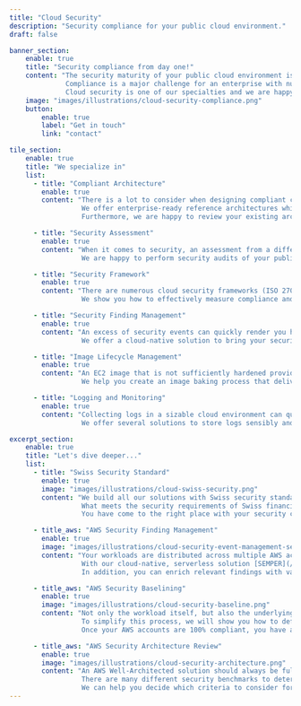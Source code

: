 ```yaml
---
title: "Cloud Security"
description: "Security compliance for your public cloud environment."
draft: false

banner_section:
    enable: true
    title: "Security compliance from day one!"
    content: "The security maturity of your public cloud environment is business critical.
              Compliance is a major challenge for an enterprise with numerous workloads.<br><br>
              Cloud security is one of our specialties and we are happy to support you!"
    image: "images/illustrations/cloud-security-compliance.png"
    button:
        enable: true
        label: "Get in touch"
        link: "contact"

tile_section:
    enable: true
    title: "We specialize in"
    list:
      - title: "Compliant Architecture"
        enable: true
        content: "There is a lot to consider when designing compliant cloud solutions.<br><br>
                  We offer enterprise-ready reference architectures which are fully [CIS Control](/faq/#cis \"What is CIS compliance?\") compliant.
                  Furthermore, we are happy to review your existing architectures for possible security vulnerabilities."

      - title: "Security Assessment"
        enable: true
        content: "When it comes to security, an assessment from a different angle can be crucial.<br><br>
                  We are happy to perform security audits of your public cloud environment and help you mitigate the findings."

      - title: "Security Framework"
        enable: true
        content: "There are numerous cloud security frameworks (ISO 27000 family, CIS Controls, BSI C5, NIST) with different scopes.<br><br>
                  We show you how to effectively measure compliance and respond appropriately when violations occur."

      - title: "Security Finding Management"
        enable: true
        content: "An excess of security events can quickly render you helpless in a critical situation.<br><br>
                  We offer a cloud-native solution to bring your security events under control and streamline security surveillance."

      - title: "Image Lifecycle Management"
        enable: true
        content: "An EC2 image that is not sufficiently hardened provides a large attack surface for unauthorized access.<br><br>
                  We help you create an image baking process that delivers hardened EC2 images to your organization and validates them continously."

      - title: "Logging and Monitoring"
        enable: true
        content: "Collecting logs in a sizable cloud environment can quickly become a major challenge.<br><br>
                  We offer several solutions to store logs sensibly and forward them to a monitoring solution of your choice."

excerpt_section:
    enable: true
    title: "Let's dive deeper..."
    list:
      - title: "Swiss Security Standard"
        enable: true
        image: "images/illustrations/cloud-swiss-security.png"
        content: "We build all our solutions with Swiss security standards in focus.<br>
                  What meets the security requirements of Swiss financial institutions leaves little room for security vulnerabilities.
                  You have come to the right place with your security concerns!"

      - title_aws: "AWS Security Finding Management"
        enable: true
        image: "images/illustrations/cloud-security-event-management-semper.png"
        content: "Your workloads are distributed across multiple AWS accounts and possibly even different regions?<br>
                  With our cloud-native, serverless solution [SEMPER](/contact/ 'Contact us for more information!'), you can centrally provision Amazon EventBridge and AWS Config Rules and meaningfully filter resulting events as well as AWS Security Hub and Amazon GuardDuty Findings.
                  In addition, you can enrich relevant findings with valuable additional information and manage the entire solution from a central [Policy as Code](/faq/#pac 'What is Policy as Code?') repository."

      - title_aws: "AWS Security Baselining"
        enable: true
        image: "images/illustrations/cloud-security-baseline.png"
        content: "Not only the workload itself, but also the underlying cloud foundation must be safety-compliant.<br>
                  To simplify this process, we will show you how to define and implement a set of basic security controls in your AWS organization.
                  Once your AWS accounts are 100% compliant, you have a lot less to worry about."

      - title_aws: "AWS Security Architecture Review"
        enable: true
        image: "images/illustrations/cloud-security-architecture.png"
        content: "An AWS Well-Architected solution should always be fully compliant.<br>
                  There are many different security benchmarks to determine the compliance rate.
                  We can help you decide which criteria to consider for benchmarking and will be happy to review your architecture for potential security vulnerabilities."
---
```

